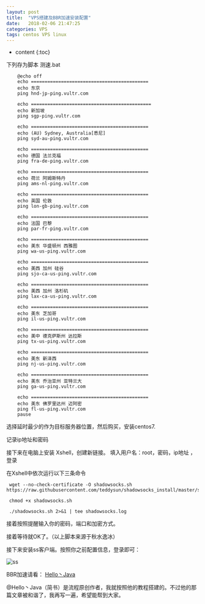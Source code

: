 ```yaml
---
layout: post
title:  "VPS搭建及BBR加速安装配置"
date:   2018-02-06 21:47:25
categories: VPS
tags: centos VPS linux
---
```


* content
{:toc}


下列存为脚本 测速.bat






		@echo off
		echo ===========================================
		echo 东京
		ping hnd-jp-ping.vultr.com
		
		echo ============================================
		echo 新加坡
		ping sgp-ping.vultr.com

		echo ===========================================
		echo (AU) Sydney, Australia[悉尼]
		ping syd-au-ping.vultr.com

		echo ===========================================
		echo 德国 法兰克福
		ping fra-de-ping.vultr.com

		echo ===========================================
		echo 荷兰 阿姆斯特丹
		ping ams-nl-ping.vultr.com

		echo ===========================================
		echo 英国 伦敦
		ping lon-gb-ping.vultr.com

		echo ===========================================
		echo 法国 巴黎
		ping par-fr-ping.vultr.com

		echo ===========================================
		echo 美东 华盛顿州 西雅图
		ping wa-us-ping.vultr.com

		echo ===========================================
		echo 美西 加州 硅谷
		ping sjo-ca-us-ping.vultr.com

		echo ===========================================
		echo 美西 加州 洛杉矶
		ping lax-ca-us-ping.vultr.com

		echo ===========================================
		echo 美东 芝加哥
		ping il-us-ping.vultr.com

		echo ===========================================
		echo 美中 德克萨斯州 达拉斯
		ping tx-us-ping.vultr.com

		echo ===========================================
		echo 美东 新泽西
		ping nj-us-ping.vultr.com

		echo ===========================================
		echo 美东 乔治亚州 亚特兰大
		ping ga-us-ping.vultr.com

		echo ===========================================
		echo 美东 佛罗里达州 迈阿密
		ping fl-us-ping.vultr.com   
		pause
		
选择延时最少的作为目标服务器位置，然后购买，安装centos7.

记录ip地址和密码

接下来在电脑上安装 Xshell，创建新链接。
填入用户名：root，密码，ip地址 ，登录

在Xshell中依次运行以下三条命令

	 wget --no-check-certificate -O shadowsocks.sh https://raw.githubusercontent.com/teddysun/shadowsocks_install/master/shadowsocks.sh

	 chmod +x shadowsocks.sh

	 ./shadowsocks.sh 2>&1 | tee shadowsocks.log

接着按照提醒输入你的密码，端口和加密方式。

接着等待就OK了。（以上脚本来源于秋水逸冰）


接下来安装ss客户端。按照你之前配置信息，登录即可：

![ss](file:///F:/%E6%88%91%E7%9A%84%E5%9D%9A%E6%9E%9C%E4%BA%91/VPS/Vultr%E6%90%AD%E5%BB%BASS(ShadowSocks)%E6%95%99%E7%A8%8B-%E8%B6%85%E8%AF%A6%E7%BB%86%20-%20%E7%AE%80%E4%B9%A6_files/3883542-b4f235178abfb563.jpg)


BBR加速请看：
[Hello丶Java](https://www.jianshu.com/p/80902060dda0)

@Hello丶Java（简书）是流程原创作者，我就按照他的教程搭建的。不过他的那篇文章被和谐了，我再写一遍，希望能帮到大家。